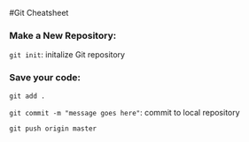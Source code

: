#Git Cheatsheet

### Make a New Repository:

`git init`: initalize Git repository

### Save your code:

`git add .`

`git commit -m "message goes here"`: commit to local repository

`git push origin master`
